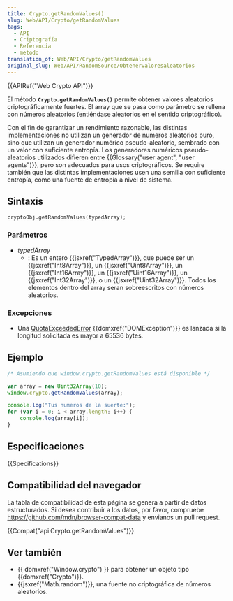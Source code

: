 ```yaml
---
title: Crypto.getRandomValues()
slug: Web/API/Crypto/getRandomValues
tags:
  - API
  - Criptografía
  - Referencia
  - metodo
translation_of: Web/API/Crypto/getRandomValues
original_slug: Web/API/RandomSource/Obtenervaloresaleatorios
---
```


{{APIRef("Web Crypto API")}}

El método **`Crypto.getRandomValues()`** permite obtener valores aleatorios criptográficamente fuertes. El array que se pasa como parámetro se rellena con números aleatorios (entiéndase aleatorios en el sentido criptográfico).

Con el fin de garantizar un rendimiento razonable, las distintas implementaciones no utilizan un generador de numeros aleatorios puro, sino que utilizan un generador numérico pseudo-aleatorio, sembrado con un valor con suficiente entropía. Los generadores numéricos pseudo-aleatorios utilizados difieren entre {{Glossary("user agent", "user agents")}}, pero son adecuados para usos criptográficos. Se require también que las distintas implementaciones usen una semilla con suficiente entropía, como una fuente de entropía a nivel de sistema.

## Sintaxis

```
cryptoObj.getRandomValues(typedArray);
```

### Parámetros

- _typedArray_
  - : Es un entero {{jsxref("TypedArray")}}, que puede ser un {{jsxref("Int8Array")}}, un {{jsxref("Uint8Array")}}, un {{jsxref("Int16Array")}}, un {{jsxref("Uint16Array")}}, un {{jsxref("Int32Array")}}, o un {{jsxref("Uint32Array")}}. Todos los elementos dentro del array seran sobreescritos con números aleatorios.

### Excepciones

- Una [QuotaExceededError](/es/docs/Web/API/DOMException#quotaexceedederror) {{domxref("DOMException")}} es lanzada si la longitud solicitada es mayor a 65536 bytes.

## Ejemplo

```js
/* Asumiendo que window.crypto.getRandomValues está disponible */

var array = new Uint32Array(10);
window.crypto.getRandomValues(array);

console.log("Tus numeros de la suerte:");
for (var i = 0; i < array.length; i++) {
    console.log(array[i]);
}
```

## Especificaciones

{{Specifications}}

## Compatibilidad del navegador

La tabla de compatibilidad de esta página se genera a partir de datos estructurados. Si desea contribuir a los datos, por favor, compruebe <https://github.com/mdn/browser-compat-data> y envianos un pull request.

{{Compat("api.Crypto.getRandomValues")}}

## Ver también

- {{ domxref("Window.crypto") }} para obtener un objeto tipo {{domxref("Crypto")}}.
- {{jsxref("Math.random")}}, una fuente no criptográfica de números aleatorios.
